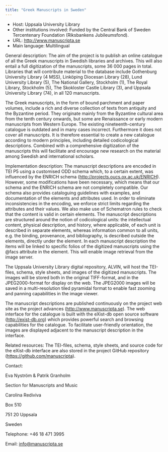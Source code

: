 ```yaml
---
title: "Greek Manuscripts in Sweden"
---
```





* Host: Uppsala University Library
* Other institutions involved:
 Funded by the Central Bank of Sweden
 Tercentenary Foundation (Riksbankens Jubileumsfond).
* URL: <http://www.manuscripta.se>
* Main language: Multilingual



General description: The aim of the project is to publish
 an online catalogue of all the Greek manuscripts in Swedish
 libraries and archives. This will also entail a full
 digitization of the manuscripts, some 36 000 pages in total.
 Libraries that will contribute material to the database
 include Gothenburg University Library (4 MSS), Linköping
 Diocesan Library (28), Lund University Library (5), The
 National Gallery, Stockholm (1), The Royal Library, Stockholm
 (5), The Skokloster Castle Library (3), and Uppsala
 University Library (74), in all 120 manuscripts.
 

 The Greek manuscripts, in the form of bound parchment and
 paper volumes, include a rich and diverse collection of texts
 from antiquity and the Byzantine period. They originate
 mainly from the Byzantine cultural area from the tenth
 century onwards, but some are Renaissance or early modern
 manuscripts from Western Europe. The existing
 nineteenth-century catalogue is outdated and in many cases
 incorrect. Furthermore it does not cover all manuscripts. It
 is therefore essential to create a new catalogue according to
 modern principles, including detailed codicological
 descriptions. Combined with a comprehensive digitization of
 the manuscripts this will facilitate and encourage new
 research on the material among Swedish and international
 scholars.



Implementation description:
 The manuscript descriptions are
 encoded in TEI P5 using a customised ODD schema which, to a
 certain extent, was influenced by the ENRICH schema
 (http://projects.oucs.ox.ac.uk/ENRICH). However, some
 modifications have been necessary, which means that our
 schema and the ENRICH schema are not completely compatible.
 Our schema also provides cataloguing guidelines with
 examples, and documentation of the elements and attributes
 used. In order to eliminate inconsistencies in the encoding,
 we enforce strict limits regarding the attributes and their
 values. We also make use of Schematron rules to check that
 the content is valid in certain elements. The manuscript
 descriptions are structured around the notion of
 codicological units: the intellectual content, physical
 description, and history, where applicable, of each unit is
 described in separate <msPart> elements, whereas
 information common to all units, e.g. the binding,
 provenance, and bibliography, is described outside the
 <msPart> elements, directly under the <msDesc>
 element. In each manuscript description the items will be
 linked to specific folios of the digitized manuscripts using
 the @facs attribute in the <locus> element. This will
 enable image retrieval from the image server.
 

 The Uppsala University Library digital repository, ALVIN,
 will host the TEI-files, schema, style sheets, and images of
 the digitized manuscripts. The images will be stored both in
 the original TIFF-format, and in the JPEG2000-format for
 display on the web. The JPEG2000 images will be saved in a
 multi-resolution tiled pyramidal format to enable fast
 zooming and panning capabilities in the image viewer.
 

 The manuscript descriptions are published continuously on the
 project web site as the project advances
 (http://www.manuscripta.se). The web interface for the
 catalogue is built with the eXist-db open source software
 (http://exist-db.org) which provides powerful search and
 browsing capabilities for the catalogue. To facilitate
 user-friendly orientation, the images are displayed adjacent
 to the manuscript description in the interface.



Related resources: The TEI-files, schema, style sheets,
 and source code for the eXist-db interface are also stored in
 the project GitHub repository
 (https://github.com/manuscripta).



Contact:
 



Eva Nyström & Patrik
 Granholm


Section for Manuscripts and
 Music
 
 Carolina Rediviva
 
 Box 510
 
 751 20 Uppsala
 
 Sweden



Telephone: +46 18 471 3995



Email: [info@manuscripta.se](mailto:info@manuscripta.se)





